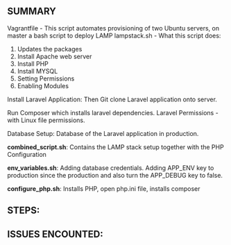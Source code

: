 ## SUMMARY 
Vagrantfile - This script automates provisioning of two Ubuntu servers, on master a bash script to deploy LAMP
lampstack.sh - What this script does:

1. Updates the packages
2. Install Apache web server
3. Install PHP
4. Install MYSQL
5. Setting Permissions
6. Enabling Modules


Install Laravel Application:
Then Git clone Laravel application onto server.

Run Composer which installs laravel dependencies.
Laravel Permissions  - with Linux file permissions.

Database Setup:
Database of the Laravel application in production.

**combined_script.sh**: Contains the LAMP stack setup together with the PHP Configuration

**env_variables.sh**: Adding database credentials.
Adding APP_ENV key to production since the production and also turn the APP_DEBUG key to false.

**configure_php.sh**: Installs PHP, open php.ini file, installs composer


## STEPS:
## ISSUES ENCOUNTED:

